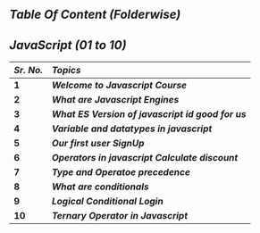 ## _Table Of Content  (Folderwise)_

## _JavaScript (01 to 10)_
| _<b>Sr. No.</b>_ | _<b>Topics</b>_ |
| :-- | :-- |
| <b>1</b> | <b>_Welcome to Javascript Course_</b> |
| <b>2</b> | <b>_What are Javascript Engines_</b> | 
| <b>3</b> | <b>_What ES Version of javascript id good for us_</b> |
| <b>4</b> | <b>_Variable and datatypes in javascript_</b> |
| <b>5</b> | <b>_Our first user SignUp_</b> |
| <b>6</b> | <b>_Operators in javascript Calculate discount_</b> | 
| <b>7</b> | <b>_Type and Operatoe precedence_</b> |
| <b>8</b> | <b>_What are conditionals_</b> |
| <b>9</b> | <b>_Logical Conditional Login_</b> |
| <b>10</b> | <b>_Ternary Operator in Javascript_</b> |

